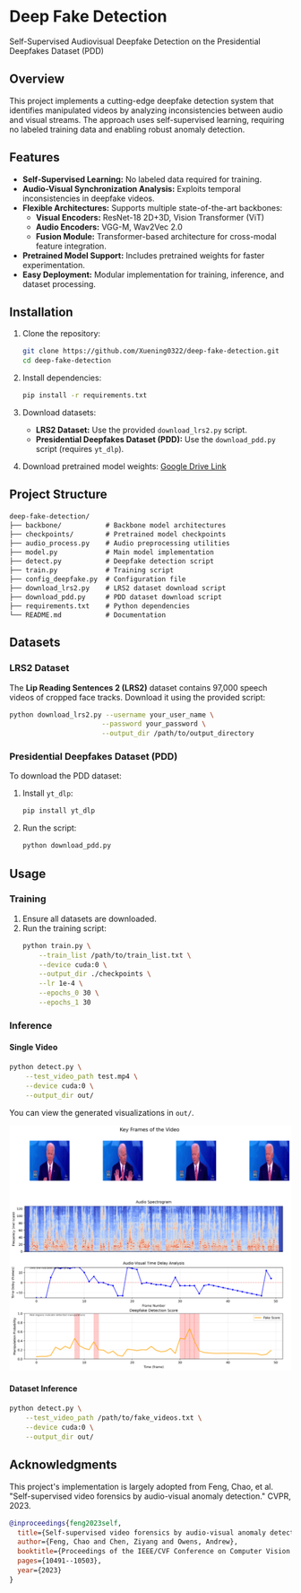 # Deep Fake Detection

Self-Supervised Audiovisual Deepfake Detection on the Presidential Deepfakes Dataset (PDD)

## Overview

This project implements a cutting-edge deepfake detection system that identifies manipulated videos by analyzing inconsistencies between audio and visual streams. The approach uses self-supervised learning, requiring no labeled training data and enabling robust anomaly detection.

## Features

- **Self-Supervised Learning:** No labeled data required for training.
- **Audio-Visual Synchronization Analysis:** Exploits temporal inconsistencies in deepfake videos.
- **Flexible Architectures:** Supports multiple state-of-the-art backbones:
  - **Visual Encoders:** ResNet-18 2D+3D, Vision Transformer (ViT)
  - **Audio Encoders:** VGG-M, Wav2Vec 2.0
  - **Fusion Module:** Transformer-based architecture for cross-modal feature integration.
- **Pretrained Model Support:** Includes pretrained weights for faster experimentation.
- **Easy Deployment:** Modular implementation for training, inference, and dataset processing.

## Installation

1. Clone the repository:
   ```bash
   git clone https://github.com/Xuening0322/deep-fake-detection.git
   cd deep-fake-detection
   ```

2. Install dependencies:
   ```bash
   pip install -r requirements.txt
   ```

3. Download datasets:
   - **LRS2 Dataset:** Use the provided `download_lrs2.py` script.
   - **Presidential Deepfakes Dataset (PDD):** Use the `download_pdd.py` script (requires `yt_dlp`).

4. Download pretrained model weights:
   [Google Drive Link](https://drive.google.com/file/d/1-RGElrYZquO6RGE9Xjf-ODkb6UXWBR3g/view?usp=sharing)

## Project Structure

```
deep-fake-detection/
├── backbone/           # Backbone model architectures
├── checkpoints/        # Pretrained model checkpoints
├── audio_process.py    # Audio preprocessing utilities
├── model.py            # Main model implementation
├── detect.py           # Deepfake detection script
├── train.py            # Training script
├── config_deepfake.py  # Configuration file
├── download_lrs2.py    # LRS2 dataset download script
├── download_pdd.py     # PDD dataset download script
├── requirements.txt    # Python dependencies
└── README.md           # Documentation
```

## Datasets

### LRS2 Dataset
The **Lip Reading Sentences 2 (LRS2)** dataset contains 97,000 speech videos of cropped face tracks. Download it using the provided script:
```bash
python download_lrs2.py --username your_user_name \
                       --password your_password \
                       --output_dir /path/to/output_directory
```

### Presidential Deepfakes Dataset (PDD)
To download the PDD dataset:
1. Install `yt_dlp`:
   ```bash
   pip install yt_dlp
   ```
2. Run the script:
   ```bash
   python download_pdd.py
   ```

## Usage


### Training

1. Ensure all datasets are downloaded.
2. Run the training script:
   ```bash
   python train.py \
       --train_list /path/to/train_list.txt \
       --device cuda:0 \
       --output_dir ./checkpoints \
       --lr 1e-4 \
       --epochs_0 30 \
       --epochs_1 30
   ```

### Inference

#### Single Video
```bash
python detect.py \
    --test_video_path test.mp4 \
    --device cuda:0 \
    --output_dir out/
```

You can view the generated visualizations in `out/`.

![Generated Visualizations](out/analysis_video_0.png)


#### Dataset Inference
```bash
python detect.py \
    --test_video_path /path/to/fake_videos.txt \
    --device cuda:0 \
    --output_dir out/
```



## Acknowledgments

This project's implementation is largely adopted from Feng, Chao, et al. "Self-supervised video forensics by audio-visual anomaly detection." CVPR, 2023.

```bibtex
@inproceedings{feng2023self,
  title={Self-supervised video forensics by audio-visual anomaly detection},
  author={Feng, Chao and Chen, Ziyang and Owens, Andrew},
  booktitle={Proceedings of the IEEE/CVF Conference on Computer Vision and Pattern Recognition},
  pages={10491--10503},
  year={2023}
}